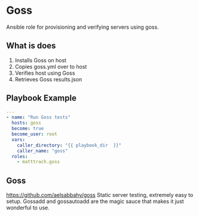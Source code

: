# Goss
Ansible role for provisioning and verifying servers using goss.
## What is does
1. Installs Goss on host
1. Copies goss.yml over to host
1. Verifies host using Goss
1. Retrieves Goss results.json
## Playbook Example
```yaml
---
- name: "Run Goss tests"
  hosts: goss
  become: true
  become_user: root
  vars:
    caller_directory: "{{ playbook_dir  }}"
    caller_name: "goss"
  roles:
    - matttrach.goss
```
## Goss
https://github.com/aelsabbahy/goss
Static server testing, extremely easy to setup.
Gossadd and gossautoadd are the magic sauce that makes it just wonderful to use.

